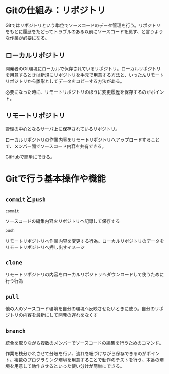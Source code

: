 # Gitの仕組み：リポジトリ

Gitではリポジトリという単位でソースコードのデータ管理を行う。リポジトリをもとに履歴をたどってトラブルのある以前にソースコードを戻す、と言うような作業が必要になる。

## ローカルリポジトリ

開発者のGit環境にローカルで保存されているリポジトリ。ローカルリポジトリを用意するときは新規にリポジトリを手元で用意する方法と、いったんリモートリポジトリから雛形としてデータをコピーする方法がある。

必要になった時に、リモートリポジトリのほうに変更履歴を保存するのがポイント。

## リモートリポジトリ

管理の中心となるサーバ上に保存されているリポジトリ。

ローカルリポジトリの作業内容をリモートリポジトリへアップロードすることで、メンバー間でソースコード内容を共有できる。

GitHubで簡単にできる。

# Gitで行う基本操作や機能

## `commit`と`push`

`commit`

ソースコードの編集内容をリポジトリへ記録して保存する

`push`

リモートリポジトリへ作業内容を変更する行為。ローカルリポジトリのデータをリモートリポジトリへ押し出すイメージ

## `clone`

リモートリポジトリの内容をローカルリポジトリへダウンロードして使うために行う行為

## `pull`

他の人のソースコード環境を自分の環境へ反映させたいときに使う。自分のリポジトリの内容を最新にして開発の遅れをなくす

## `branch`

統合を取りながら複数のメンバーでソースコードの編集を行うためのコマンド。

作業を枝分かれさせて分岐を行い、流れを紐づけながら保存できるのがポイント。複数のプログラミング環境を用意することで動作のテストを行う、本番の環境を用意して動作させるといった使い分けが簡単にできる。
